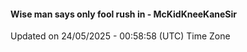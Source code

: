 #### Wise man says only fool rush in - McKidKneeKaneSir
Updated on 24/05/2025 - 00:58:58 (UTC) Time Zone

